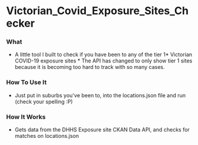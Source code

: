 # Victorian_Covid_Exposure_Sites_Checker

### What
- A little tool I built to check if you have been to any of the tier 1\* Victorian COVID-19 exposure sites
\* The API has changed to only show tier 1 sites because it is becoming too hard to track with so many cases.

### How To Use It
- Just put in suburbs you've been to, into the locations.json file and run (check your spelling :P)


### How It Works
- Gets data from the DHHS Exposure site CKAN Data API, and checks for matches on locations.json
